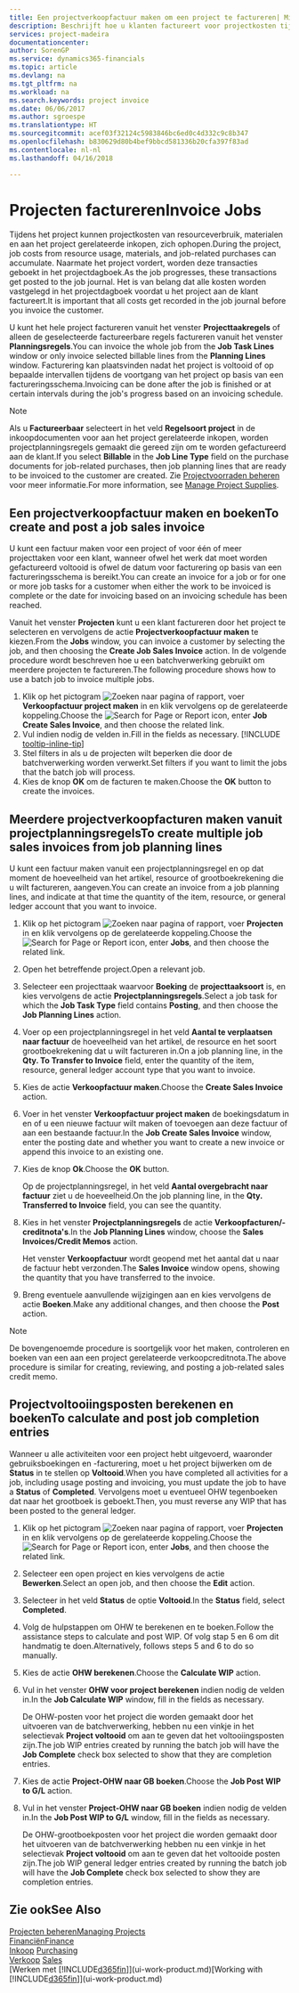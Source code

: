 ```yaml
---
title: Een projectverkoopfactuur maken om een project te factureren| Microsoft Docs
description: Beschrijft hoe u klanten factureert voor projectkosten tijdens de voortgang van een project.
services: project-madeira
documentationcenter: 
author: SorenGP
ms.service: dynamics365-financials
ms.topic: article
ms.devlang: na
ms.tgt_pltfrm: na
ms.workload: na
ms.search.keywords: project invoice
ms.date: 06/06/2017
ms.author: sgroespe
ms.translationtype: HT
ms.sourcegitcommit: acef03f32124c5983846bc6ed0c4d332c9c8b347
ms.openlocfilehash: b830629d80b4bef9bbcd581336b20cfa397f83ad
ms.contentlocale: nl-nl
ms.lasthandoff: 04/16/2018

---
```

# <a name="invoice-jobs"></a><span data-ttu-id="376d2-103">Projecten factureren</span><span class="sxs-lookup"><span data-stu-id="376d2-103">Invoice Jobs</span></span>
<span data-ttu-id="376d2-104">Tijdens het project kunnen projectkosten van resourceverbruik, materialen en aan het project gerelateerde inkopen, zich ophopen.</span><span class="sxs-lookup"><span data-stu-id="376d2-104">During the project, job costs from resource usage, materials, and job-related purchases can accumulate.</span></span> <span data-ttu-id="376d2-105">Naarmate het project vordert, worden deze transacties geboekt in het projectdagboek.</span><span class="sxs-lookup"><span data-stu-id="376d2-105">As the job progresses, these transactions get posted to the job journal.</span></span> <span data-ttu-id="376d2-106">Het is van belang dat alle kosten worden vastgelegd in het projectdagboek voordat u het project aan de klant factureert.</span><span class="sxs-lookup"><span data-stu-id="376d2-106">It is important that all costs get recorded in the job journal before you invoice the customer.</span></span>

<span data-ttu-id="376d2-107">U kunt het hele project factureren vanuit het venster **Projecttaakregels** of alleen de geselecteerde factureerbare regels factureren vanuit het venster **Planningsregels**.</span><span class="sxs-lookup"><span data-stu-id="376d2-107">You can invoice the whole job from the **Job Task Lines** window or only invoice selected billable lines from the **Planning Lines** window.</span></span> <span data-ttu-id="376d2-108">Facturering kan plaatsvinden nadat het project is voltooid of op bepaalde intervallen tijdens de voortgang van het project op basis van een factureringsschema.</span><span class="sxs-lookup"><span data-stu-id="376d2-108">Invoicing can be done after the job is finished or at certain intervals during the job's progress based on an invoicing schedule.</span></span>

> [!NOTE]  
>   <span data-ttu-id="376d2-109">Als u **Factureerbaar** selecteert in het veld **Regelsoort project** in de inkoopdocumenten voor aan het project gerelateerde inkopen, worden projectplanningsregels gemaakt die gereed zijn om te worden gefactureerd aan de klant.</span><span class="sxs-lookup"><span data-stu-id="376d2-109">If you select **Billable** in the **Job Line Type** field on the purchase documents for job-related purchases, then job planning lines that are ready to be invoiced to the customer are created.</span></span> <span data-ttu-id="376d2-110">Zie [Projectvoorraden beheren](projects-how-manage-project-supplies.md) voor meer informatie.</span><span class="sxs-lookup"><span data-stu-id="376d2-110">For more information, see [Manage Project Supplies](projects-how-manage-project-supplies.md).</span></span>

## <a name="to-create-and-post-a-job-sales-invoice"></a><span data-ttu-id="376d2-111">Een projectverkoopfactuur maken en boeken</span><span class="sxs-lookup"><span data-stu-id="376d2-111">To create and post a job sales invoice</span></span>
<span data-ttu-id="376d2-112">U kunt een factuur maken voor een project of voor één of meer projecttaken voor een klant, wanneer ofwel het werk dat moet worden gefactureerd voltooid is ofwel de datum voor facturering op basis van een factureringsschema is bereikt.</span><span class="sxs-lookup"><span data-stu-id="376d2-112">You can create an invoice for a job or for one or more job tasks for a customer when either the work to be invoiced is complete or the date for invoicing based on an invoicing schedule has been reached.</span></span>

<span data-ttu-id="376d2-113">Vanuit het venster **Projecten** kunt u een klant factureren door het project te selecteren en vervolgens de actie **Projectverkoopfactuur maken** te kiezen.</span><span class="sxs-lookup"><span data-stu-id="376d2-113">From the **Jobs** window, you can invoice a customer by selecting the job, and then choosing the **Create Job Sales Invoice** action.</span></span> <span data-ttu-id="376d2-114">In de volgende procedure wordt beschreven hoe u een batchverwerking gebruikt om meerdere projecten te factureren.</span><span class="sxs-lookup"><span data-stu-id="376d2-114">The following procedure shows how to use a batch job to invoice multiple jobs.</span></span>  

1. <span data-ttu-id="376d2-115">Klik op het pictogram ![Zoeken naar pagina of rapport](media/ui-search/search_small.png "pictogram Zoeken naar pagina of rapport"), voer **Verkoopfactuur project maken** in en klik vervolgens op de gerelateerde koppeling.</span><span class="sxs-lookup"><span data-stu-id="376d2-115">Choose the ![Search for Page or Report](media/ui-search/search_small.png "Search for Page or Report icon") icon, enter **Job Create Sales Invoice**, and then choose the related link.</span></span>  
2. <span data-ttu-id="376d2-116">Vul indien nodig de velden in.</span><span class="sxs-lookup"><span data-stu-id="376d2-116">Fill in the fields as necessary.</span></span> [!INCLUDE [tooltip-inline-tip](includes/tooltip-inline-tip_md.md)]
3. <span data-ttu-id="376d2-117">Stel filters in als u de projecten wilt beperken die door de batchverwerking worden verwerkt.</span><span class="sxs-lookup"><span data-stu-id="376d2-117">Set filters if you want to limit the jobs that the batch job will process.</span></span>
4. <span data-ttu-id="376d2-118">Kies de knop **OK** om de facturen te maken.</span><span class="sxs-lookup"><span data-stu-id="376d2-118">Choose the **OK** button to create the invoices.</span></span>  

## <a name="to-create-multiple-job-sales-invoices-from-job-planning-lines"></a><span data-ttu-id="376d2-119">Meerdere projectverkoopfacturen maken vanuit projectplanningsregels</span><span class="sxs-lookup"><span data-stu-id="376d2-119">To create multiple job sales invoices from job planning lines</span></span>
<span data-ttu-id="376d2-120">U kunt een factuur maken vanuit een projectplanningsregel en op dat moment de hoeveelheid van het artikel, resource of grootboekrekening die u wilt factureren, aangeven.</span><span class="sxs-lookup"><span data-stu-id="376d2-120">You can create an invoice from a job planning lines, and indicate at that time the quantity of the item, resource, or general ledger account that you want to invoice.</span></span>

1. <span data-ttu-id="376d2-121">Klik op het pictogram ![Zoeken naar pagina of rapport](media/ui-search/search_small.png "pictogram Zoeken naar pagina of rapport"), voer **Projecten** in en klik vervolgens op de gerelateerde koppeling.</span><span class="sxs-lookup"><span data-stu-id="376d2-121">Choose the ![Search for Page or Report](media/ui-search/search_small.png "Search for Page or Report icon") icon, enter **Jobs**, and then choose the related link.</span></span>
2. <span data-ttu-id="376d2-122">Open het betreffende project.</span><span class="sxs-lookup"><span data-stu-id="376d2-122">Open a relevant job.</span></span>
3. <span data-ttu-id="376d2-123">Selecteer een projecttaak waarvoor **Boeking** de **projecttaaksoort** is, en kies vervolgens de actie **Projectplanningsregels**.</span><span class="sxs-lookup"><span data-stu-id="376d2-123">Select a job task for which the **Job Task Type** field contains **Posting**, and then choose the **Job Planning Lines** action.</span></span>  
4. <span data-ttu-id="376d2-124">Voer op een projectplanningsregel in het veld **Aantal te verplaatsen naar factuur** de hoeveelheid van het artikel, de resource en het soort grootboekrekening dat u wilt factureren in.</span><span class="sxs-lookup"><span data-stu-id="376d2-124">On a job planning line, in the **Qty. To Transfer to Invoice** field, enter the quantity of the item, resource, general ledger account type that you want to invoice.</span></span>  
5. <span data-ttu-id="376d2-125">Kies de actie **Verkoopfactuur maken**.</span><span class="sxs-lookup"><span data-stu-id="376d2-125">Choose the **Create Sales Invoice** action.</span></span>
6. <span data-ttu-id="376d2-126">Voer in het venster **Verkoopfactuur project maken** de boekingsdatum in en of u een nieuwe factuur wilt maken of toevoegen aan deze factuur of aan een bestaande factuur.</span><span class="sxs-lookup"><span data-stu-id="376d2-126">In the **Job Create Sales Invoice** window, enter the posting date and whether you want to create a new invoice or append this invoice to an existing one.</span></span>
7. <span data-ttu-id="376d2-127">Kies de knop **Ok**.</span><span class="sxs-lookup"><span data-stu-id="376d2-127">Choose the **OK** button.</span></span>  

    <span data-ttu-id="376d2-128">Op de projectplanningsregel, in het veld **Aantal overgebracht naar factuur** ziet u de hoeveelheid.</span><span class="sxs-lookup"><span data-stu-id="376d2-128">On the job planning line, in the **Qty. Transferred to Invoice** field, you can see the quantity.</span></span>
8. <span data-ttu-id="376d2-129">Kies in het venster **Projectplanningsregels** de actie **Verkoopfacturen/-creditnota's**.</span><span class="sxs-lookup"><span data-stu-id="376d2-129">In the **Job Planning Lines** window, choose the **Sales Invoices/Credit Memos** action.</span></span>

    <span data-ttu-id="376d2-130">Het venster **Verkoopfactuur** wordt geopend met het aantal dat u naar de factuur hebt verzonden.</span><span class="sxs-lookup"><span data-stu-id="376d2-130">The **Sales Invoice** window opens, showing the quantity that you have transferred to the invoice.</span></span>  
9. <span data-ttu-id="376d2-131">Breng eventuele aanvullende wijzigingen aan en kies vervolgens de actie **Boeken**.</span><span class="sxs-lookup"><span data-stu-id="376d2-131">Make any additional changes, and then choose the **Post** action.</span></span>

> [!NOTE]  
>   <span data-ttu-id="376d2-132">De bovengenoemde procedure is soortgelijk voor het maken, controleren en boeken van een aan een project gerelateerde verkoopcreditnota.</span><span class="sxs-lookup"><span data-stu-id="376d2-132">The above procedure is similar for creating, reviewing, and posting a job-related sales credit memo.</span></span>

## <a name="to-calculate-and-post-job-completion-entries"></a><span data-ttu-id="376d2-133">Projectvoltooiingsposten berekenen en boeken</span><span class="sxs-lookup"><span data-stu-id="376d2-133">To calculate and post job completion entries</span></span>
<span data-ttu-id="376d2-134">Wanneer u alle activiteiten voor een project hebt uitgevoerd, waaronder gebruiksboekingen en -facturering, moet u het project bijwerken om de **Status** in te stellen op **Voltooid**.</span><span class="sxs-lookup"><span data-stu-id="376d2-134">When you have completed all activities for a job, including usage posting and invoicing, you must update the job to have a **Status** of **Completed**.</span></span> <span data-ttu-id="376d2-135">Vervolgens moet u eventueel OHW tegenboeken dat naar het grootboek is geboekt.</span><span class="sxs-lookup"><span data-stu-id="376d2-135">Then, you must reverse any WIP that has been posted to the general ledger.</span></span>

1. <span data-ttu-id="376d2-136">Klik op het pictogram ![Zoeken naar pagina of rapport](media/ui-search/search_small.png "pictogram Zoeken naar pagina of rapport"), voer **Projecten** in en klik vervolgens op de gerelateerde koppeling.</span><span class="sxs-lookup"><span data-stu-id="376d2-136">Choose the ![Search for Page or Report](media/ui-search/search_small.png "Search for Page or Report icon") icon, enter **Jobs**, and then choose the related link.</span></span>  
2. <span data-ttu-id="376d2-137">Selecteer een open project en kies vervolgens de actie **Bewerken**.</span><span class="sxs-lookup"><span data-stu-id="376d2-137">Select an open job, and then choose the **Edit** action.</span></span>
3. <span data-ttu-id="376d2-138">Selecteer in het veld **Status** de optie **Voltooid**.</span><span class="sxs-lookup"><span data-stu-id="376d2-138">In the **Status** field, select **Completed**.</span></span>
4. <span data-ttu-id="376d2-139">Volg de hulpstappen om OHW te berekenen en te boeken.</span><span class="sxs-lookup"><span data-stu-id="376d2-139">Follow the assistance steps to calculate and post WIP.</span></span> <span data-ttu-id="376d2-140">Of volg stap 5 en 6 om dit handmatig te doen.</span><span class="sxs-lookup"><span data-stu-id="376d2-140">Alternatively, follows steps 5 and 6 to do so manually.</span></span>  
5. <span data-ttu-id="376d2-141">Kies de actie **OHW berekenen**.</span><span class="sxs-lookup"><span data-stu-id="376d2-141">Choose the **Calculate WIP** action.</span></span>
6. <span data-ttu-id="376d2-142">Vul in het venster **OHW voor project berekenen** indien nodig de velden in.</span><span class="sxs-lookup"><span data-stu-id="376d2-142">In the **Job Calculate WIP** window, fill in the fields as necessary.</span></span>  

     <span data-ttu-id="376d2-143">De OHW-posten voor het project die worden gemaakt door het uitvoeren van de batchverwerking, hebben nu een vinkje in het selectievak **Project voltooid** om aan te geven dat het voltooiingsposten zijn.</span><span class="sxs-lookup"><span data-stu-id="376d2-143">The job WIP entries created by running the batch job will have the **Job Complete** check box selected to show that they are completion entries.</span></span>  
7. <span data-ttu-id="376d2-144">Kies de actie **Project-OHW naar GB boeken**.</span><span class="sxs-lookup"><span data-stu-id="376d2-144">Choose the **Job Post WIP to G/L** action.</span></span>
8. <span data-ttu-id="376d2-145">Vul in het venster **Project-OHW naar GB boeken** indien nodig de velden in.</span><span class="sxs-lookup"><span data-stu-id="376d2-145">In the **Job Post WIP to G/L** window, fill in the fields as necessary.</span></span>  

     <span data-ttu-id="376d2-146">De OHW-grootboekposten voor het project die worden gemaakt door het uitvoeren van de batchverwerking hebben nu een vinkje in het selectievak **Project voltooid** om aan te geven dat het voltooide posten zijn.</span><span class="sxs-lookup"><span data-stu-id="376d2-146">The job WIP general ledger entries created by running the batch job will have the **Job Complete** check box selected to show they are completion entries.</span></span>

## <a name="see-also"></a><span data-ttu-id="376d2-147">Zie ook</span><span class="sxs-lookup"><span data-stu-id="376d2-147">See Also</span></span>
[<span data-ttu-id="376d2-148">Projecten beheren</span><span class="sxs-lookup"><span data-stu-id="376d2-148">Managing Projects</span></span>](projects-manage-projects.md)  
[<span data-ttu-id="376d2-149">Financiën</span><span class="sxs-lookup"><span data-stu-id="376d2-149">Finance</span></span>](finance.md)  
<span data-ttu-id="376d2-150">[Inkoop](purchasing-manage-purchasing.md)       </span><span class="sxs-lookup"><span data-stu-id="376d2-150">[Purchasing](purchasing-manage-purchasing.md)       </span></span>  
<span data-ttu-id="376d2-151">[Verkoop](sales-manage-sales.md)    </span><span class="sxs-lookup"><span data-stu-id="376d2-151">[Sales](sales-manage-sales.md)    </span></span>  
<span data-ttu-id="376d2-152">[Werken met [!INCLUDE[d365fin](includes/d365fin_md.md)]](ui-work-product.md)</span><span class="sxs-lookup"><span data-stu-id="376d2-152">[Working with [!INCLUDE[d365fin](includes/d365fin_md.md)]](ui-work-product.md)</span></span>  

